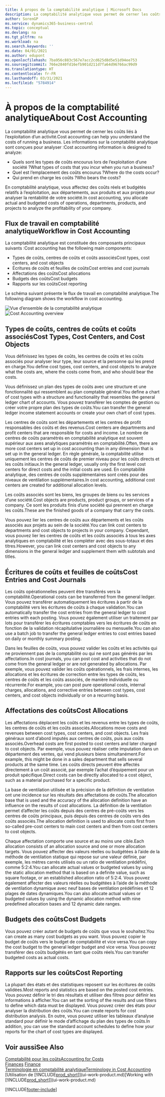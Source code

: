 ```yaml
---
title: À propos de la comptabilité analytique | Microsoft Docs
description: La comptabilité analytique vous permet de cerner les coûts liés à l’exploitation d’un activié.
author: SorenGP
ms.service: dynamics365-business-central
ms.topic: conceptual
ms.devlang: na
ms.tgt_pltfrm: na
ms.workload: na
ms.search.keywords: ''
ms.date: 04/01/2021
ms.author: edupont
ms.openlocfilehash: 7ba956c883c567e7acc2cd625d8d5e51d94ee753
ms.sourcegitcommit: 766e2840fd16efb901d211d7fa64d96766ac99d9
ms.translationtype: HT
ms.contentlocale: fr-FR
ms.lasthandoff: 03/31/2021
ms.locfileid: "5784914"
---
```

# <a name="about-cost-accounting"></a><span data-ttu-id="74bdd-103">À propos de la comptabilité analytique</span><span class="sxs-lookup"><span data-stu-id="74bdd-103">About Cost Accounting</span></span>
<span data-ttu-id="74bdd-104">La comptabilité analytique vous permet de cerner les coûts liés à l’exploitation d’un activité.</span><span class="sxs-lookup"><span data-stu-id="74bdd-104">Cost accounting can help you understand the costs of running a business.</span></span> <span data-ttu-id="74bdd-105">Les informations sur la comptabilité analytique sont conçues pour analyser :</span><span class="sxs-lookup"><span data-stu-id="74bdd-105">Cost accounting information is designed to analyze:</span></span>  

-   <span data-ttu-id="74bdd-106">Quels sont les types de coûts encourus lors de l’exploitation d’une société ?</span><span class="sxs-lookup"><span data-stu-id="74bdd-106">What types of costs that you incur when you run a business?</span></span>  
-   <span data-ttu-id="74bdd-107">Quel est l’emplacement des coûts encourus ?</span><span class="sxs-lookup"><span data-stu-id="74bdd-107">Where do the costs occur?</span></span>  
-   <span data-ttu-id="74bdd-108">Qui prend en charge les coûts ?</span><span class="sxs-lookup"><span data-stu-id="74bdd-108">Who bears the costs?</span></span>  

<span data-ttu-id="74bdd-109">En comptabilité analytique, vous affectez des coûts réels et budgétés relatifs à l’exploitation, aux départements, aux produits et aux projets pour analyser la rentabilité de votre société.</span><span class="sxs-lookup"><span data-stu-id="74bdd-109">In cost accounting, you allocate actual and budgeted costs of operations, departments, products, and projects to analyze the profitability of your company.</span></span>  

## <a name="workflow-in-cost-accounting"></a><span data-ttu-id="74bdd-110">Flux de travail en comptabilité analytique</span><span class="sxs-lookup"><span data-stu-id="74bdd-110">Workflow in Cost Accounting</span></span>  
<span data-ttu-id="74bdd-111">La comptabilité analytique est constituée des composants principaux suivants :</span><span class="sxs-lookup"><span data-stu-id="74bdd-111">Cost accounting has the following main components:</span></span>  

-   <span data-ttu-id="74bdd-112">Types de coûts, centres de coûts et coûts associés</span><span class="sxs-lookup"><span data-stu-id="74bdd-112">Cost types, cost centers, and cost objects</span></span>  
-   <span data-ttu-id="74bdd-113">Écritures de coûts et feuilles de coûts</span><span class="sxs-lookup"><span data-stu-id="74bdd-113">Cost entries and cost journals</span></span>  
-   <span data-ttu-id="74bdd-114">Affectations des coûts</span><span class="sxs-lookup"><span data-stu-id="74bdd-114">Cost allocations</span></span>  
-   <span data-ttu-id="74bdd-115">Budgets des coûts</span><span class="sxs-lookup"><span data-stu-id="74bdd-115">Cost budgets</span></span>
-   <span data-ttu-id="74bdd-116">Rapports sur les coûts</span><span class="sxs-lookup"><span data-stu-id="74bdd-116">Cost reporting</span></span>  

<span data-ttu-id="74bdd-117">Le schéma suivant présente le flux de travail en comptabilité analytique.</span><span class="sxs-lookup"><span data-stu-id="74bdd-117">The following diagram shows the workflow in cost accounting.</span></span>  

<span data-ttu-id="74bdd-118">![Vue d’ensemble de la comptabilité analytique](media/costaccountingoverview.png "CostAccountingOverview")</span><span class="sxs-lookup"><span data-stu-id="74bdd-118">![Cost Accounting overview](media/costaccountingoverview.png "CostAccountingOverview")</span></span>  

## <a name="cost-types-cost-centers-and-cost-objects"></a><span data-ttu-id="74bdd-119">Types de coûts, centres de coûts et coûts associés</span><span class="sxs-lookup"><span data-stu-id="74bdd-119">Cost Types, Cost Centers, and Cost Objects</span></span>  
<span data-ttu-id="74bdd-120">Vous définissez les types de coûts, les centres de coûts et les coûts associés pour analyser leur type, leur source et la personne qui les prend en charge.</span><span class="sxs-lookup"><span data-stu-id="74bdd-120">You define cost types, cost centers, and cost objects to analyze what the costs are, where the costs come from, and who should bear the costs.</span></span>  

<span data-ttu-id="74bdd-121">Vous définissez un plan des types de coûts avec une structure et une fonctionnalité qui ressemblent au plan comptable général.</span><span class="sxs-lookup"><span data-stu-id="74bdd-121">You define a chart of cost types with a structure and functionality that resembles the general ledger chart of accounts.</span></span> <span data-ttu-id="74bdd-122">Vous pouvez transférer les comptes de gestion ou créer votre propre plan des types de coûts.</span><span class="sxs-lookup"><span data-stu-id="74bdd-122">You can transfer the general ledger income statement accounts or create your own chart of cost types.</span></span>  

<span data-ttu-id="74bdd-123">Les centres de coûts sont les départements et les centres de profit responsables des coûts et des revenus.</span><span class="sxs-lookup"><span data-stu-id="74bdd-123">Cost centers are departments and profit centers that are responsible for costs and income.</span></span> <span data-ttu-id="74bdd-124">Le nombre de centres de coûts paramétrés en comptabilité analytique est souvent supérieur aux axes analytiques paramétrés en comptabilité.</span><span class="sxs-lookup"><span data-stu-id="74bdd-124">Often, there are more cost centers set up in cost accounting than in any dimension that is set up in the general ledger.</span></span> <span data-ttu-id="74bdd-125">En règle générale, la comptabilité utilise uniquement les centres de coûts de premier niveau pour les coûts directs et les coûts initiaux.</span><span class="sxs-lookup"><span data-stu-id="74bdd-125">In the general ledger, usually only the first level cost centers for direct costs and the initial costs are used.</span></span> <span data-ttu-id="74bdd-126">En comptabilité analytique, des centres de coûts supplémentaires sont créés pour des niveaux de ventilation supplémentaires.</span><span class="sxs-lookup"><span data-stu-id="74bdd-126">In cost accounting, additional cost centers are created for additional allocation levels.</span></span>  

<span data-ttu-id="74bdd-127">Les coûts associés sont les biens, les groupes de biens ou les services d’une société.</span><span class="sxs-lookup"><span data-stu-id="74bdd-127">Cost objects are products, product groups, or services of a company.</span></span> <span data-ttu-id="74bdd-128">Ce sont les produits finis d’une société qui prennent en charge les coûts.</span><span class="sxs-lookup"><span data-stu-id="74bdd-128">These are the finished goods of a company that carry the costs.</span></span>  

<span data-ttu-id="74bdd-129">Vous pouvez lier les centres de coûts aux départements et les coûts associés aux projets au sein de la société.</span><span class="sxs-lookup"><span data-stu-id="74bdd-129">You can link cost centers to departments and cost objects to projects in your company.</span></span> <span data-ttu-id="74bdd-130">Cependant, vous pouvez lier les centres de coûts et les coûts associés à tous les axes analytiques en comptabilité et les compléter avec des sous-totaux et des titres.</span><span class="sxs-lookup"><span data-stu-id="74bdd-130">However, you can link cost centers and cost objects to any dimensions in the general ledger and supplement them with subtotals and titles.</span></span>  

## <a name="cost-entries-and-cost-journals"></a><span data-ttu-id="74bdd-131">Écritures de coûts et feuilles de coûts</span><span class="sxs-lookup"><span data-stu-id="74bdd-131">Cost Entries and Cost Journals</span></span>  
<span data-ttu-id="74bdd-132">Les coûts opérationnelles peuvent être transférés vers la comptabilité.</span><span class="sxs-lookup"><span data-stu-id="74bdd-132">Operational costs can be transferred from the general ledger.</span></span> <span data-ttu-id="74bdd-133">Vous pouvez transférer automatiquement les écritures à partir de la comptabilité vers les écritures de coûts à chaque validation.</span><span class="sxs-lookup"><span data-stu-id="74bdd-133">You can automatically transfer the cost entries from the general ledger to cost entries with each posting.</span></span> <span data-ttu-id="74bdd-134">Vous pouvez également utiliser un traitement par lots pour transférer les écritures comptables vers les écritures de coûts en fonction de la validation récapitulative journalière ou mensuelle.</span><span class="sxs-lookup"><span data-stu-id="74bdd-134">You can also use a batch job to transfer the general ledger entries to cost entries based on daily or monthly summary posting.</span></span>  

<span data-ttu-id="74bdd-135">Dans les feuilles de coûts, vous pouvez valider les coûts et les activités qui ne proviennent pas de la comptabilité ou qui ne sont pas générés par les affectations.</span><span class="sxs-lookup"><span data-stu-id="74bdd-135">In cost journals, you can post cost and activities that do not come from the general ledger or are not generated by allocations.</span></span> <span data-ttu-id="74bdd-136">Par exemple, vous pouvez valider les coûts opérationnels, les frais internes, les allocations et les écritures de correction entre les types de coûts, les centres de coûts et les coûts associés, de manière individuelle ou récurrente.</span><span class="sxs-lookup"><span data-stu-id="74bdd-136">For example, you can post pure operational costs, internal charges, allocations, and corrective entries between cost types, cost centers, and cost objects individually or on a recurring basis.</span></span>  

## <a name="cost-allocations"></a><span data-ttu-id="74bdd-137">Affectations des coûts</span><span class="sxs-lookup"><span data-stu-id="74bdd-137">Cost Allocations</span></span>  
<span data-ttu-id="74bdd-138">Les affectations déplacent les coûts et les revenus entre les types de coûts, les centres de coûts et les coûts associés.</span><span class="sxs-lookup"><span data-stu-id="74bdd-138">Allocations move costs and revenues between cost types, cost centers, and cost objects.</span></span> <span data-ttu-id="74bdd-139">Les frais généraux sont d’abord imputés aux centres de coûts, puis aux coûts associés.</span><span class="sxs-lookup"><span data-stu-id="74bdd-139">Overhead costs are first posted to cost centers and later charged to cost objects.</span></span> <span data-ttu-id="74bdd-140">Par exemple, vous pouvez réaliser cette imputation dans un département des ventes, qui vend plusieurs biens simultanément.</span><span class="sxs-lookup"><span data-stu-id="74bdd-140">For example, this might be done in a sales department that sells several products at the same time.</span></span> <span data-ttu-id="74bdd-141">Les coûts directs peuvent être affectés directement à un coût associé, par exemple l’achat d’équipement pour un produit spécifique.</span><span class="sxs-lookup"><span data-stu-id="74bdd-141">Direct costs can be directly allocated to a cost object, such as a material purchased for a specific product.</span></span>  

<span data-ttu-id="74bdd-142">La base de ventilation utilisée et la précision de la définition de ventilation ont une incidence sur les résultats des affectations de coûts.</span><span class="sxs-lookup"><span data-stu-id="74bdd-142">The allocation base that is used and the accuracy of the allocation definition have an influence on the results of cost allocations.</span></span> <span data-ttu-id="74bdd-143">La définition de la ventilation permet d’affecter les coûts depuis des centres de pré-coûts vers les centres de coûts principaux, puis depuis des centres de coûts vers des coûts associés.</span><span class="sxs-lookup"><span data-stu-id="74bdd-143">The allocation definition is used to allocate costs first from so-called pre-cost centers to main cost centers and then from cost centers to cost objects.</span></span>  

<span data-ttu-id="74bdd-144">Chaque affectation comporte une source et au moins une cible.</span><span class="sxs-lookup"><span data-stu-id="74bdd-144">Each allocation consists of an allocation source and one or more allocation targets.</span></span> <span data-ttu-id="74bdd-145">Vous pouvez affecter des valeurs réelles ou budgétées à l’aide de la méthode de ventilation statique qui repose sur une valeur définie, par exemple, les mètres carrés utilisés ou un ratio de ventilation prédéfini, comme 5:2:4.</span><span class="sxs-lookup"><span data-stu-id="74bdd-145">You can allocate actual values or budgeted values by using the static allocation method that is based on a definite value, such as square footage, or an established allocation ratio of 5:2:4.</span></span> <span data-ttu-id="74bdd-146">Vous pouvez également affecter des valeurs réelles ou budgétées à l’aide de la méthode de ventilation dynamique avec neuf bases de ventilation prédéfinies et 12 plages de dates dynamiques.</span><span class="sxs-lookup"><span data-stu-id="74bdd-146">You can also allocate actual values or budgeted values by using the dynamic allocation method with nine predefined allocation bases and 12 dynamic date ranges.</span></span>  

## <a name="cost-budgets"></a><span data-ttu-id="74bdd-147">Budgets des coûts</span><span class="sxs-lookup"><span data-stu-id="74bdd-147">Cost Budgets</span></span>  
<span data-ttu-id="74bdd-148">Vous pouvez créer autant de budgets de coûts que vous le souhaitez.</span><span class="sxs-lookup"><span data-stu-id="74bdd-148">You can create as many cost budgets as you want.</span></span> <span data-ttu-id="74bdd-149">Vous pouvez copier le budget de coûts vers le budget de comptabilité et vice versa.</span><span class="sxs-lookup"><span data-stu-id="74bdd-149">You can copy the cost budget to the general ledger budget and vice versa.</span></span> <span data-ttu-id="74bdd-150">Vous pouvez transférer des coûts budgétés en tant que coûts réels.</span><span class="sxs-lookup"><span data-stu-id="74bdd-150">You can transfer budgeted costs as actual costs.</span></span>  

## <a name="cost-reporting"></a><span data-ttu-id="74bdd-151">Rapports sur les coûts</span><span class="sxs-lookup"><span data-stu-id="74bdd-151">Cost Reporting</span></span>  
<span data-ttu-id="74bdd-152">La plupart des états et des statistiques reposent sur les écritures de coûts validées.</span><span class="sxs-lookup"><span data-stu-id="74bdd-152">Most reports and statistics are based on the posted cost entries.</span></span> <span data-ttu-id="74bdd-153">Vous pouvez définir le tri des résultats et utiliser des filtres pour définir les informations à afficher.</span><span class="sxs-lookup"><span data-stu-id="74bdd-153">You can set the sorting of the results and use filters to define which data must be displayed.</span></span> <span data-ttu-id="74bdd-154">Vous pouvez créer des états pour analyser la distribution des coûts.</span><span class="sxs-lookup"><span data-stu-id="74bdd-154">You can create reports for cost distribution analysis.</span></span> <span data-ttu-id="74bdd-155">En outre, vous pouvez utiliser les tableaux d’analyse standard pour définir le mode d’affichage du plan des types de coûts.</span><span class="sxs-lookup"><span data-stu-id="74bdd-155">In addition, you can use the standard account schedules to define how your reports for the chart of cost types are displayed.</span></span>  

## <a name="see-also"></a><span data-ttu-id="74bdd-156">Voir aussi</span><span class="sxs-lookup"><span data-stu-id="74bdd-156">See Also</span></span>  
 [<span data-ttu-id="74bdd-157">Comptabilité pour les coûts</span><span class="sxs-lookup"><span data-stu-id="74bdd-157">Accounting for Costs</span></span>](finance-manage-cost-accounting.md)  
 <span data-ttu-id="74bdd-158">[Finances](finance.md) </span><span class="sxs-lookup"><span data-stu-id="74bdd-158">[Finance](finance.md) </span></span>  
 [<span data-ttu-id="74bdd-159">Terminologie en comptabilité analytique</span><span class="sxs-lookup"><span data-stu-id="74bdd-159">Terminology in Cost Accounting</span></span>](finance-terminology-in-cost-accounting.md)  
 <span data-ttu-id="74bdd-160">[Utilisation de [!INCLUDE[prod_short](includes/prod_short.md)]](ui-work-product.md)</span><span class="sxs-lookup"><span data-stu-id="74bdd-160">[Working with [!INCLUDE[prod_short](includes/prod_short.md)]](ui-work-product.md)</span></span>


[!INCLUDE[footer-include](includes/footer-banner.md)]